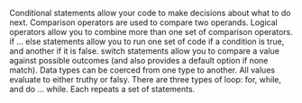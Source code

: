 Conditional statements allow your code to make
decisions about what to do next.
Comparison operators 
are used to compare two operands.
Logical operators allow you to combine more than one
set of comparison operators.
if ... else statements allow you to run one set of code
if a condition is true, and another if it is false.
switch statements allow you to compare a value
against possible outcomes (and also provides a default
option if none match).
Data types can be coerced from one type to another.
All values evaluate to either truthy or falsy.
There are three types of loop: for, while, and
do ... while. Each repeats a set of statements. 